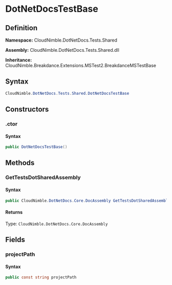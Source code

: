 # DotNetDocsTestBase

## Definition

**Namespace:** CloudNimble.DotNetDocs.Tests.Shared

**Assembly:** CloudNimble.DotNetDocs.Tests.Shared.dll

**Inheritance:** CloudNimble.Breakdance.Extensions.MSTest2.BreakdanceMSTestBase

## Syntax

```csharp
CloudNimble.DotNetDocs.Tests.Shared.DotNetDocsTestBase
```

## Constructors

### .ctor

#### Syntax

```csharp
public DotNetDocsTestBase()
```

## Methods

### GetTestsDotSharedAssembly

#### Syntax

```csharp
public CloudNimble.DotNetDocs.Core.DocAssembly GetTestsDotSharedAssembly()
```

#### Returns

Type: `CloudNimble.DotNetDocs.Core.DocAssembly`

## Fields

### projectPath

#### Syntax

```csharp
public const string projectPath
```

